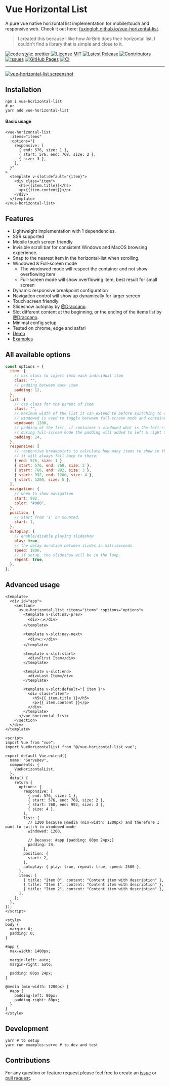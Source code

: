 # Vue Horizontal List

A pure vue native horizontal list implementation for mobile/touch and responsive web.
Check it out here: [fuxingloh.github.io/vue-horizontal-list](https://fuxingloh.github.io/vue-horizontal-list/).

> I created this because I like how AirBnb does their horizontal list, I couldn't find a library that is simple and close to it.

[![code style: prettier](https://img.shields.io/badge/code_style-prettier-ff69b4.svg)](https://github.com/prettier/prettier)
[![License MIT](https://img.shields.io/github/license/fuxingloh/vue-horizontal-list)](https://github.com/fuxingloh/vue-horizontal-list/blob/master/LICENSE)
[![Latest Release](https://img.shields.io/github/v/release/fuxingloh/vue-horizontal-list)](https://github.com/fuxingloh/vue-horizontal-list/releases)
[![Contributors](https://img.shields.io/github/contributors-anon/fuxingloh/vue-horizontal-list)](https://github.com/fuxingloh/vue-horizontal-list/graphs/contributors)
[![Issues](https://img.shields.io/github/issues/fuxingloh/vue-horizontal-list)](https://github.com/fuxingloh/vue-horizontal-list/issues)
[![GitHub Pages](https://github.com/fuxingloh/vue-horizontal-list/workflows/GitHub%20Pages/badge.svg)](https://fuxingloh.github.io/vue-horizontal-list/)
[![CI](https://github.com/fuxingloh/vue-horizontal-list/workflows/CI/badge.svg)](https://github.com/fuxingloh/vue-horizontal-list/actions?query=workflow%3ACI)

---

[![vue-horizontal-list screenshot](demo.png)](https://nuxt-app.now.sh/vue-horizontal-list)

## Installation

```shell script
npm i vue-horizontal-list
# or
yarn add vue-horizontal-list
```

#### Basic usage

```vue
<vue-horizontal-list
  :items="items"
  :options="{
    responsive: [
      { end: 576, size: 1 },
      { start: 576, end: 768, size: 2 },
      { size: 3 },
    ],
  }"
>
  <template v-slot:default="{item}">
    <div class="item">
      <h5>{{item.title}}</h5>
      <p>{{item.content}}</p>
    </div>
  </template>
</vue-horizontal-list>
```

## Features

- Lightweight implementation with 1 dependencies.
- SSR supported
- Mobile touch screen friendly
- Invisible scroll bar for consistent Windows and MacOS browsing experience.
- Snap to the nearest item in the horizontal-list when scrolling.
- Windowed & Full-screen mode
  - The windowed mode will respect the container and not show overflowing item
  - Full-screen mode will show overflowing item, best result for small screen
- Dynamic responsive breakpoint configuration
- Navigation control will show up dynamically for larger screen
- Touch screen friendly
- Slideshow autoplay by [@Draccano](https://github.com/Draccano).
- Slot different content at the beginning, or the ending of the items list by [@Draccano](https://github.com/Draccano).
- Minimal config setup
- Tested on chrome, edge and safari
- [Demo](https://fuxingloh.github.io/vue-horizontal-list/)
- [Examples](https://github.com/fuxingloh/vue-horizontal-list/tree/master/examples)

## All available options

```js
const options = {
  item: {
    // css class to inject into each individual item
    class: "",
    // padding between each item
    padding: 12,
  },
  list: {
    // css class for the parent of item
    class: "",
    // maximum width of the list it can extend to before switching to windowed mode, basically think of the bootstrap container max-width
    // windowed is used to toggle between full-screen mode and container mode
    windowed: 1200,
    // padding of the list, if container < windowed what is the left-right padding of the list
    // during full-screen mode the padding will added to left & right to centralise the item
    padding: 24,
  },
  responsive: [
    // responsive breakpoints to calculate how many items to show in the list at each width interval
    // it will always fall back to these:
    { end: 576, size: 1 },
    { start: 576, end: 768, size: 2 },
    { start: 768, end: 992, size: 3 },
    { start: 992, end: 1200, size: 4 },
    { start: 1200, size: 5 },
  ],
  navigation: {
    // when to show navigation
    start: 992,
    color: "#000",
  },
  position: {
    // Start from '1' on mounted.
    start: 1,
  },
  autoplay: {
    // enable/disable playing slideshow
    play: true,
    // the delay duration between slides in milliseconds
    speed: 1800,
    // if setup, the slideshow will be in the loop.
    repeat: true,
  },
};
```

## Advanced usage

```vue
<template>
  <div id="app">
    <section>
      <vue-horizontal-list :items="items" :options="options">
        <template v-slot:nav-prev>
          <div>👈</div>
        </template>

        <template v-slot:nav-next>
          <div>👉</div>
        </template>

        <template v-slot:start>
          <div>First Item</div>
        </template>

        <template v-slot:end>
          <div>Last Item</div>
        </template>

        <template v-slot:default="{ item }">
          <div class="item">
            <h5>{{ item.title }}</h5>
            <p>{{ item.content }}</p>
          </div>
        </template>
      </vue-horizontal-list>
    </section>
  </div>
</template>

<script>
import Vue from "vue";
import VueHorizontalList from "@/vue-horizontal-list.vue";

export default Vue.extend({
  name: "ServeDev",
  components: {
    VueHorizontalList,
  },
  data() {
    return {
      options: {
        responsive: [
          { end: 576, size: 1 },
          { start: 576, end: 768, size: 2 },
          { start: 768, end: 992, size: 3 },
          { size: 4 },
        ],
        list: {
          // 1200 because @media (min-width: 1200px) and therefore I want to switch to windowed mode
          windowed: 1200,

          // Because: #app {padding: 80px 24px;}
          padding: 24,
        },
        position: {
          start: 2,
        },
        autoplay: { play: true, repeat: true, speed: 2500 },
      },
      items: [
        { title: "Item 0", content: "Content item with description" },
        { title: "Item 1", content: "Content item with description" },
        { title: "Item 2", content: "Content item with description" },
      ],
    };
  },
});
</script>

<style>
body {
  margin: 0;
  padding: 0;
}

#app {
  max-width: 1400px;

  margin-left: auto;
  margin-right: auto;

  padding: 80px 24px;
}

@media (min-width: 1200px) {
  #app {
    padding-left: 80px;
    padding-right: 80px;
  }
}
</style>
```

## Development

```shell script
yarn # to setup
yarn run examples:serve # to dev and test
```

## Contributions

For any question or feature request please feel free to create an [issue](https://github.com/fuxingloh/vue-horizontal-list/issues/new) or [pull request](https://github.com/fuxingloh/vue-horizontal-list/pulls).
